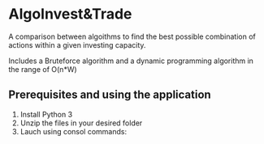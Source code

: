 # AlgoInvest&Trade

A comparison between algoithms to find the best possible combination of actions within a given investing capacity.

Includes a Bruteforce algorithm and a dynamic programming algorithm in the range of O(n*W)

## Prerequisites and using the application

1. Install Python 3
2. Unzip the files in your desired folder
3. Lauch using consol commands:
